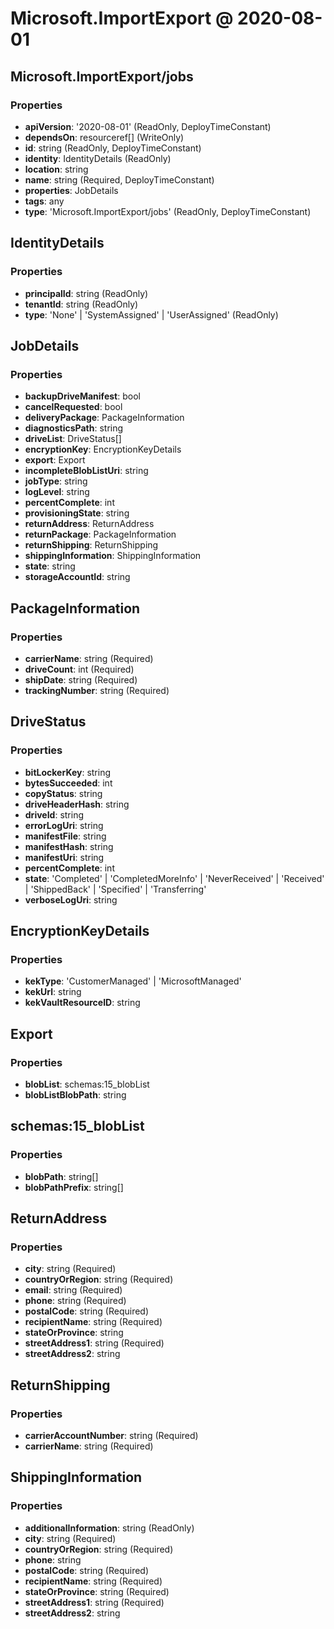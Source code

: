 # Microsoft.ImportExport @ 2020-08-01

## Microsoft.ImportExport/jobs
### Properties
* **apiVersion**: '2020-08-01' (ReadOnly, DeployTimeConstant)
* **dependsOn**: resourceref[] (WriteOnly)
* **id**: string (ReadOnly, DeployTimeConstant)
* **identity**: IdentityDetails (ReadOnly)
* **location**: string
* **name**: string (Required, DeployTimeConstant)
* **properties**: JobDetails
* **tags**: any
* **type**: 'Microsoft.ImportExport/jobs' (ReadOnly, DeployTimeConstant)

## IdentityDetails
### Properties
* **principalId**: string (ReadOnly)
* **tenantId**: string (ReadOnly)
* **type**: 'None' | 'SystemAssigned' | 'UserAssigned' (ReadOnly)

## JobDetails
### Properties
* **backupDriveManifest**: bool
* **cancelRequested**: bool
* **deliveryPackage**: PackageInformation
* **diagnosticsPath**: string
* **driveList**: DriveStatus[]
* **encryptionKey**: EncryptionKeyDetails
* **export**: Export
* **incompleteBlobListUri**: string
* **jobType**: string
* **logLevel**: string
* **percentComplete**: int
* **provisioningState**: string
* **returnAddress**: ReturnAddress
* **returnPackage**: PackageInformation
* **returnShipping**: ReturnShipping
* **shippingInformation**: ShippingInformation
* **state**: string
* **storageAccountId**: string

## PackageInformation
### Properties
* **carrierName**: string (Required)
* **driveCount**: int (Required)
* **shipDate**: string (Required)
* **trackingNumber**: string (Required)

## DriveStatus
### Properties
* **bitLockerKey**: string
* **bytesSucceeded**: int
* **copyStatus**: string
* **driveHeaderHash**: string
* **driveId**: string
* **errorLogUri**: string
* **manifestFile**: string
* **manifestHash**: string
* **manifestUri**: string
* **percentComplete**: int
* **state**: 'Completed' | 'CompletedMoreInfo' | 'NeverReceived' | 'Received' | 'ShippedBack' | 'Specified' | 'Transferring'
* **verboseLogUri**: string

## EncryptionKeyDetails
### Properties
* **kekType**: 'CustomerManaged' | 'MicrosoftManaged'
* **kekUrl**: string
* **kekVaultResourceID**: string

## Export
### Properties
* **blobList**: schemas:15_blobList
* **blobListBlobPath**: string

## schemas:15_blobList
### Properties
* **blobPath**: string[]
* **blobPathPrefix**: string[]

## ReturnAddress
### Properties
* **city**: string (Required)
* **countryOrRegion**: string (Required)
* **email**: string (Required)
* **phone**: string (Required)
* **postalCode**: string (Required)
* **recipientName**: string (Required)
* **stateOrProvince**: string
* **streetAddress1**: string (Required)
* **streetAddress2**: string

## ReturnShipping
### Properties
* **carrierAccountNumber**: string (Required)
* **carrierName**: string (Required)

## ShippingInformation
### Properties
* **additionalInformation**: string (ReadOnly)
* **city**: string (Required)
* **countryOrRegion**: string (Required)
* **phone**: string
* **postalCode**: string (Required)
* **recipientName**: string (Required)
* **stateOrProvince**: string (Required)
* **streetAddress1**: string (Required)
* **streetAddress2**: string

